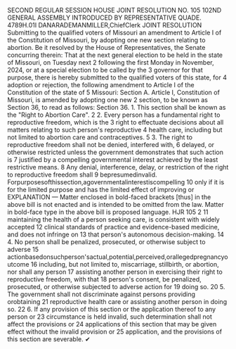 SECOND REGULAR SESSION
HOUSE JOINT
RESOLUTION NO. 105
102ND GENERAL ASSEMBLY
INTRODUCED BY REPRESENTATIVE QUADE.
4789H.01I DANARADEMANMILLER,ChiefClerk
JOINT RESOLUTION
Submitting to the qualified voters of Missouri an amendment to Article I of the Constitution
of Missouri, by adopting one new section relating to abortion.
Be it resolved by the House of Representatives, the Senate concurring therein:
That at the next general election to be held in the state of Missouri, on Tuesday next
2 following the first Monday in November, 2024, or at a special election to be called by the
3 governor for that purpose, there is hereby submitted to the qualified voters of this state, for
4 adoption or rejection, the following amendment to Article I of the Constitution of the state of
5 Missouri:
Section A. Article I, Constitution of Missouri, is amended by adopting one new
2 section, to be known as Section 36, to read as follows:
Section 36. 1. This section shall be known as the "Right to Abortion Care".
2 2. Every person has a fundamental right to reproductive freedom, which is the
3 right to effectuate decisions about all matters relating to such person's reproductive
4 health care, including but not limited to abortion care and contraceptives.
5 3. The right to reproductive freedom shall not be denied, interfered with,
6 delayed, or otherwise restricted unless the government demonstrates that such action is
7 justified by a compelling governmental interest achieved by the least restrictive means.
8 Any denial, interference, delay, or restriction of the right to reproductive freedom shall
9 bepresumedinvalid. Forpurposesofthissection,agovernmentalinterestiscompelling
10 only if it is for the limited purpose and has the limited effect of improving or
EXPLANATION — Matter enclosed in bold-faced brackets [thus] in the above bill is not enacted and is
intended to be omitted from the law. Matter in bold-face type in the above bill is proposed language.
HJR 105 2
11 maintaining the health of a person seeking care, is consistent with widely accepted
12 clinical standards of practice and evidence-based medicine, and does not infringe on
13 that person's autonomous decision-making.
14 4. No person shall be penalized, prosecuted, or otherwise subject to adverse
15 actionbasedonsuchperson'sactual,potential,perceived,orallegedpregnancyoutcome
16 including, but not limited to, miscarriage, stillbirth, or abortion, nor shall any person
17 assisting another person in exercising their right to reproductive freedom, with that
18 person's consent, be penalized, prosecuted, or otherwise subjected to adverse action for
19 doing so.
20 5. The government shall not discriminate against persons providing orobtaining
21 reproductive health care or assisting another person in doing so.
22 6. If any provision of this section or the application thereof to any person or
23 circumstance is held invalid, such determination shall not affect the provisions or
24 applications of this section that may be given effect without the invalid provision or
25 application, and the provisions of this section are severable.
✔